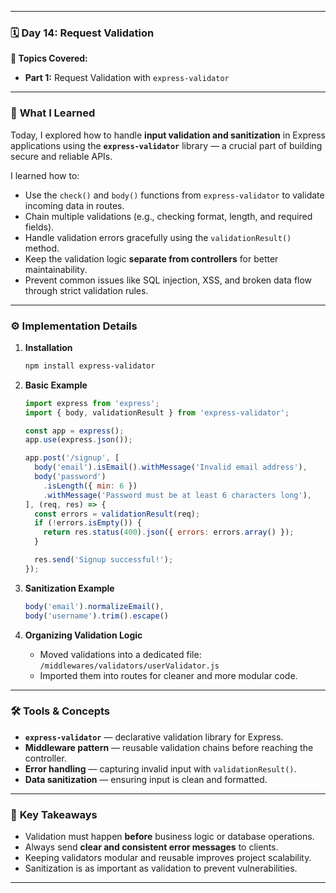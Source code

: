 
---

### 🗓️ **Day 14: Request Validation**

**📘 Topics Covered:**

* **Part 1:** Request Validation with `express-validator`

---

### 🧠 **What I Learned**

Today, I explored how to handle **input validation and sanitization** in Express applications using the **`express-validator`** library — a crucial part of building secure and reliable APIs.

I learned how to:

* Use the `check()` and `body()` functions from `express-validator` to validate incoming data in routes.
* Chain multiple validations (e.g., checking format, length, and required fields).
* Handle validation errors gracefully using the `validationResult()` method.
* Keep the validation logic **separate from controllers** for better maintainability.
* Prevent common issues like SQL injection, XSS, and broken data flow through strict validation rules.

---

### ⚙️ **Implementation Details**

1. **Installation**

   ```bash
   npm install express-validator
   ```

2. **Basic Example**

   ```js
   import express from 'express';
   import { body, validationResult } from 'express-validator';

   const app = express();
   app.use(express.json());

   app.post('/signup', [
     body('email').isEmail().withMessage('Invalid email address'),
     body('password')
       .isLength({ min: 6 })
       .withMessage('Password must be at least 6 characters long'),
   ], (req, res) => {
     const errors = validationResult(req);
     if (!errors.isEmpty()) {
       return res.status(400).json({ errors: errors.array() });
     }

     res.send('Signup successful!');
   });
   ```

3. **Sanitization Example**

   ```js
   body('email').normalizeEmail(),
   body('username').trim().escape()
   ```

4. **Organizing Validation Logic**

   * Moved validations into a dedicated file: `/middlewares/validators/userValidator.js`
   * Imported them into routes for cleaner and more modular code.

---

### 🛠️ **Tools & Concepts**

* **`express-validator`** — declarative validation library for Express.
* **Middleware pattern** — reusable validation chains before reaching the controller.
* **Error handling** — capturing invalid input with `validationResult()`.
* **Data sanitization** — ensuring input is clean and formatted.

---

### 🚀 **Key Takeaways**

* Validation must happen **before** business logic or database operations.
* Always send **clear and consistent error messages** to clients.
* Keeping validators modular and reusable improves project scalability.
* Sanitization is as important as validation to prevent vulnerabilities.

---
